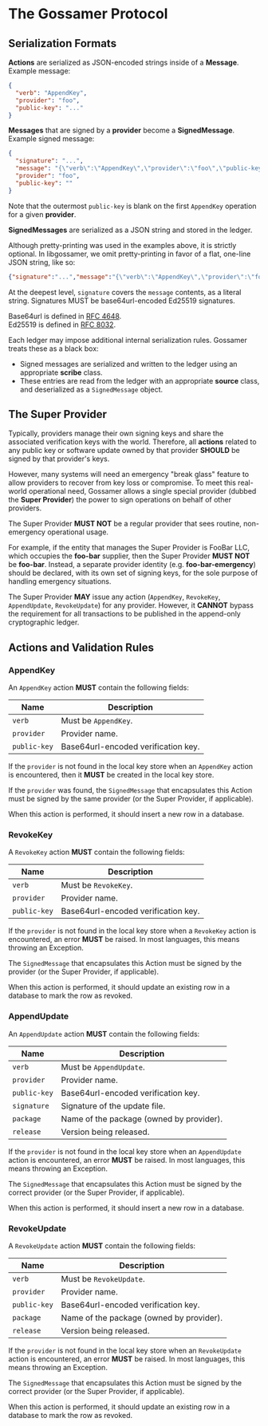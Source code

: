 # The Gossamer Protocol

## Serialization Formats

**Actions** are serialized as JSON-encoded strings inside of a **Message**.
Example message:

```json
{
  "verb": "AppendKey",
  "provider": "foo",
  "public-key": "..."
}
```

**Messages** that are signed by a **provider** become a **SignedMessage**.
Example signed message:

```json
{
  "signature": "...",
  "message": "{\"verb\":\"AppendKey\",\"provider\":\"foo\",\"public-key\":\"...\"}",
  "provider": "foo",
  "public-key": ""
}
```

Note that the outermost `public-key` is blank on the first `AppendKey`
operation for a given **provider**.

**SignedMessages** are serialized as a JSON string and stored in the ledger.

Although pretty-printing was used in the examples above, it is strictly optional.
In libgossamer, we omit pretty-printing in favor of a flat, one-line JSON string,
like so:

```json
{"signature":"...","message":"{\"verb\":\"AppendKey\",\"provider\":\"foo\",\"public-key\":\"...\"}","provider":"foo","public-key":""}
```

At the deepest level, `signature` covers the `message` contents, as a literal
string. Signatures MUST be base64url-encoded Ed25519 signatures.
 
Base64url is defined in [RFC 4648](https://tools.ietf.org/html/rfc4648).  
Ed25519 is defined in [RFC 8032](https://tools.ietf.org/html/rfc8032).

Each ledger may impose additional internal serialization rules. Gossamer treats
these as a black box:

 * Signed messages are serialized and written to the ledger using an appropriate 
   **scribe** class. 
 * These entries are read from the ledger with an appropriate **source** class, 
   and deserialized as a `SignedMessage` object.

## The Super Provider

Typically, providers manage their own signing keys and share the associated
verification keys with the world. Therefore, all **actions** related to any
public key or software update owned by that provider **SHOULD** be signed by that
provider's keys.

However, many systems will need an emergency "break glass" feature to allow
providers to recover from key loss or compromise. To meet this real-world
operational need, Gossamer allows a single special provider (dubbed the 
**Super Provider**) the power to sign operations on behalf of other providers.

The Super Provider **MUST NOT** be a regular provider that sees routine,
non-emergency operational usage. 

For example, if the entity that manages the Super Provider is FooBar LLC, which
occupies the **foo-bar** supplier, then the Super Provider **MUST NOT** be
**foo-bar**. Instead, a separate provider identity (e.g. **foo-bar-emergency**)
should be declared, with its own set of signing keys, for the sole purpose
of handling emergency situations.

The Super Provider **MAY** issue any action (`AppendKey`, `RevokeKey`, 
`AppendUpdate`, `RevokeUpdate`) for any provider. However, it **CANNOT** bypass
the requirement for all transactions to be published in the append-only
cryptographic ledger.

## Actions and Validation Rules

### AppendKey

An `AppendKey` action **MUST** contain the following fields:

| Name         | Description                         |
|--------------|-------------------------------------|
| `verb`       | Must be `AppendKey`.                |
| `provider`   | Provider name.                      |
| `public-key` | Base64url-encoded verification key. |

If the `provider` is not found in the local key store when an `AppendKey`
action is encountered, then it **MUST** be created in the local key store.

If the `provider` was found, the `SignedMessage` that encapsulates this Action 
must be signed by the same provider (or the Super Provider, if applicable).

When this action is performed, it should insert a new row in a database.

### RevokeKey

A `RevokeKey` action **MUST** contain the following fields:

| Name         | Description                         |
|--------------|-------------------------------------|
| `verb`       | Must be `RevokeKey`.                |
| `provider`   | Provider name.                      |
| `public-key` | Base64url-encoded verification key. |

If the `provider` is not found in the local key store when a `RevokeKey` action
is encountered, an error **MUST** be raised. In most languages, this means
throwing an Exception.

The `SignedMessage` that encapsulates this Action must be signed by the provider
(or the Super Provider, if applicable).

When this action is performed, it should update an existing row in a database
to mark the row as revoked.

### AppendUpdate

An `AppendUpdate` action **MUST** contain the following fields:

| Name         | Description                              |
|--------------|------------------------------------------|
| `verb`       | Must be `AppendUpdate`.                  |
| `provider`   | Provider name.                           |
| `public-key` | Base64url-encoded verification key.      |
| `signature`  | Signature of the update file.            |
| `package`    | Name of the package (owned by provider). |
| `release`    | Version being released.                  |

If the `provider` is not found in the local key store when an `AppendUpdate`
action is encountered, an error **MUST** be raised. In most languages, this
means throwing an Exception.

The `SignedMessage` that encapsulates this Action must be signed by the
correct provider (or the Super Provider, if applicable).

When this action is performed, it should insert a new row in a database.

### RevokeUpdate

A `RevokeUpdate` action **MUST** contain the following fields:

| Name         | Description                              |
|--------------|------------------------------------------|
| `verb`       | Must be `RevokeUpdate`.                  |
| `provider`   | Provider name.                           |
| `public-key` | Base64url-encoded verification key.      |
| `package`    | Name of the package (owned by provider). |
| `release`    | Version being released.                  |

If the `provider` is not found in the local key store when an `RevokeUpdate`
action is encountered, an error **MUST** be raised. In most languages, this
means throwing an Exception.

The `SignedMessage` that encapsulates this Action must be signed by the
correct provider (or the Super Provider, if applicable).

When this action is performed, it should update an existing row in a database
to mark the row as revoked.
